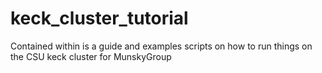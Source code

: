 # keck_cluster_tutorial
Contained within is a guide and examples scripts on how to run things on the CSU keck cluster for MunskyGroup
